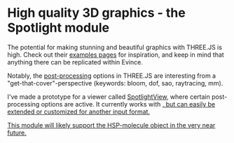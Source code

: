 # High quality 3D graphics - the Spotlight module

The potential for making stunning and beautiful graphics with THREE.JS is high. Check out their <a href="www.threejs.org/examples">examples pages</a> for inspiration, and keep in mind that anything there can be replicated within Evince.

Notably, the <a href="https://threejs.org/docs/?q=post#manual/en/introduction/How-to-use-post-processing">post-processing</a> options in THREE.JS are interesting from a "get-that-cover"-perspective (keywords: bloom, dof, sao, raytracing, mm).

I've made a prototype for a viewer called <a href="https://github.com/audunsh/evince/blob/master/js/lib/spotlightview.js">SpotlightView</a>, where certain post-processing options are active. It currently works with <a href="https://audunsh.github.io/bubblebox/">, but can easily be extended or customized for another input format. 

This module will likely support the HSP-molecule object in the very near future.

